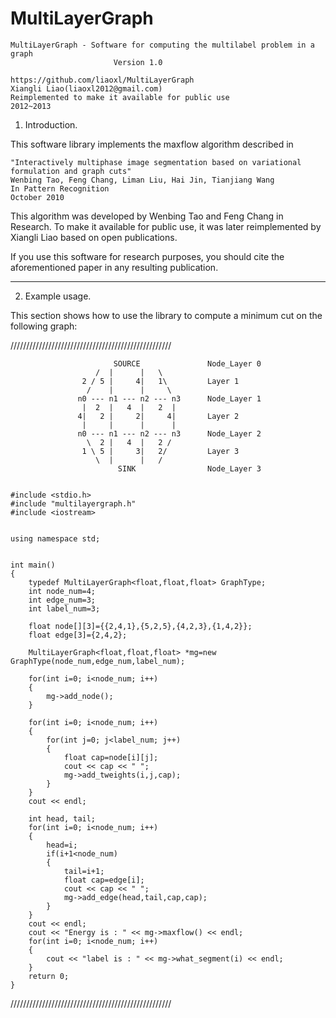 MultiLayerGraph
==================================================================

	MultiLayerGraph - Software for computing the multilabel problem in a graph
	                       Version 1.0
	
	https://github.com/liaoxl/MultiLayerGraph
	Xiangli Liao(liaoxl2012@gmail.com)
	Reimplemented to make it available for public use
	2012~2013


1. Introduction.

This software library implements the maxflow algorithm described in
	
	"Interactively multiphase image segmentation based on variational formulation and graph cuts"
	Wenbing Tao, Feng Chang, Liman Liu, Hai Jin, Tianjiang Wang
	In Pattern Recognition 
	October 2010

This algorithm was developed by Wenbing Tao and Feng Chang in Research.
To make it available for public use,
it was later reimplemented by Xiangli Liao based on open publications.

If you use this software for research purposes, you should cite
the aforementioned paper in any resulting publication.

----------------------------------------------------------------------

2. Example usage.

This section shows how to use the library to compute
a minimum cut on the following graph:

///////////////////////////////////////////////////


                           SOURCE               Node_Layer 0
                       /  |      |   \
                    2 / 5 |     4|   1\         Layer 1
                     /    |      |     \
                   n0 --- n1 --- n2 --- n3      Node_Layer 1
                    |  2  |   4  |   2  |
                   4|   2 |     2|     4|       Layer 2
                    |     |      |      |
                   n0 --- n1 --- n2 --- n3      Node_Layer 2
                     \  2 |   4  |   2 /
                    1 \ 5 |     3|   2/         Layer 3
                       \  |      |   /
                            SINK                Node_Layer 3


	#include <stdio.h>
	#include "multilayergraph.h"
	#include <iostream>
	
	
	using namespace std;
	
	
	int main()
	{
	    typedef MultiLayerGraph<float,float,float> GraphType;
	    int node_num=4;
	    int edge_num=3;
	    int label_num=3;
	
	    float node[][3]={{2,4,1},{5,2,5},{4,2,3},{1,4,2}};
	    float edge[3]={2,4,2};
	
	    MultiLayerGraph<float,float,float> *mg=new GraphType(node_num,edge_num,label_num);
	
	    for(int i=0; i<node_num; i++)
	    {
	        mg->add_node();
	    }
	
	    for(int i=0; i<node_num; i++)
	    {
	        for(int j=0; j<label_num; j++)
	        {
	            float cap=node[i][j];
	            cout << cap << " ";
	            mg->add_tweights(i,j,cap);
	        }
	    }
	    cout << endl;
	
	    int head, tail;
	    for(int i=0; i<node_num; i++)
	    {
	        head=i;
	        if(i+1<node_num)
	        {
	            tail=i+1;
	            float cap=edge[i];
	            cout << cap << " ";
	            mg->add_edge(head,tail,cap,cap);
	        }
	    }
	    cout << endl;
	    cout << "Energy is : " << mg->maxflow() << endl;
	    for(int i=0; i<node_num; i++)
	    {
	        cout << "label is : " << mg->what_segment(i) << endl;
	    }
	    return 0;
	}

///////////////////////////////////////////////////
